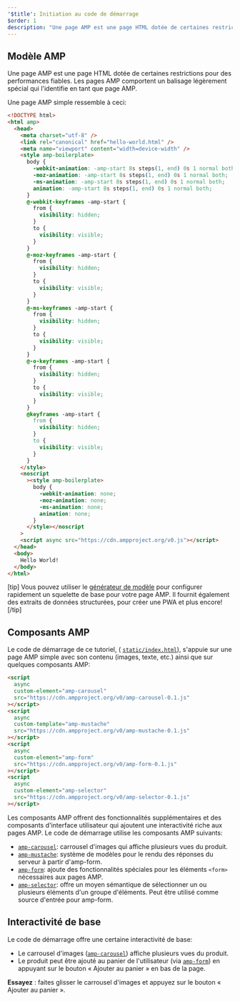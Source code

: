 ```yaml
---
'$title': Initiation au code de démarrage
$order: 1
description: "Une page AMP est une page HTML dotée de certaines restrictions pour des performances fiables. Les pages AMP comportent un balisage légèrement spécial qui l'identifie en tant que page AMP."
---
```


## Modèle AMP

Une page AMP est une page HTML dotée de certaines restrictions pour des performances fiables. Les pages AMP comportent un balisage légèrement spécial qui l'identifie en tant que page AMP.

Une page AMP simple ressemble à ceci:

```html
<!DOCTYPE html>
<html amp>
  <head>
    <meta charset="utf-8" />
    <link rel="canonical" href="hello-world.html" />
    <meta name="viewport" content="width=device-width" />
    <style amp-boilerplate>
      body {
        -webkit-animation: -amp-start 8s steps(1, end) 0s 1 normal both;
        -moz-animation: -amp-start 8s steps(1, end) 0s 1 normal both;
        -ms-animation: -amp-start 8s steps(1, end) 0s 1 normal both;
        animation: -amp-start 8s steps(1, end) 0s 1 normal both;
      }
      @-webkit-keyframes -amp-start {
        from {
          visibility: hidden;
        }
        to {
          visibility: visible;
        }
      }
      @-moz-keyframes -amp-start {
        from {
          visibility: hidden;
        }
        to {
          visibility: visible;
        }
      }
      @-ms-keyframes -amp-start {
        from {
          visibility: hidden;
        }
        to {
          visibility: visible;
        }
      }
      @-o-keyframes -amp-start {
        from {
          visibility: hidden;
        }
        to {
          visibility: visible;
        }
      }
      @keyframes -amp-start {
        from {
          visibility: hidden;
        }
        to {
          visibility: visible;
        }
      }
    </style>
    <noscript
      ><style amp-boilerplate>
        body {
          -webkit-animation: none;
          -moz-animation: none;
          -ms-animation: none;
          animation: none;
        }
      </style></noscript
    >
    <script async src="https://cdn.ampproject.org/v0.js"></script>
  </head>
  <body>
    Hello World!
  </body>
</html>
```

[tip] Vous pouvez utiliser le [générateur de modèle](https://amp.dev/boilerplate) pour configurer rapidement un squelette de base pour votre page AMP. Il fournit également des extraits de données structurées, pour créer une PWA et plus encore! [/tip]

## Composants AMP

Le code de démarrage de ce tutoriel, ( [`static/index.html`](https://github.com/googlecodelabs/advanced-interactivity-in-amp/blob/master/static/index.html)), s'appuie sur une page AMP simple avec son contenu (images, texte, etc.) ainsi que sur quelques composants AMP:

```html
<script
  async
  custom-element="amp-carousel"
  src="https://cdn.ampproject.org/v0/amp-carousel-0.1.js"
></script>
<script
  async
  custom-template="amp-mustache"
  src="https://cdn.ampproject.org/v0/amp-mustache-0.1.js"
></script>
<script
  async
  custom-element="amp-form"
  src="https://cdn.ampproject.org/v0/amp-form-0.1.js"
></script>
<script
  async
  custom-element="amp-selector"
  src="https://cdn.ampproject.org/v0/amp-selector-0.1.js"
></script>
```

Les composants AMP offrent des fonctionnalités supplémentaires et des composants d'interface utilisateur qui ajoutent une interactivité riche aux pages AMP. Le code de démarrage utilise les composants AMP suivants:

- [`amp-carousel`](../../../../documentation/components/reference/amp-carousel.md): carrousel d'images qui affiche plusieurs vues du produit.
- [`amp-mustache`](../../../../documentation/components/reference/amp-mustache.md): système de modèles pour le rendu des réponses du serveur à partir d'amp-form.
- [`amp-form`](../../../../documentation/components/reference/amp-form.md): ajoute des fonctionnalités spéciales pour les éléments `<form>` nécessaires aux pages AMP.
- [`amp-selector`](../../../../documentation/components/reference/amp-selector.md): offre un moyen sémantique de sélectionner un ou plusieurs éléments d'un groupe d'éléments. Peut être utilisé comme source d'entrée pour amp-form.

## Interactivité de base

Le code de démarrage offre une certaine interactivité de base:

- Le carrousel d'images ([`amp-carousel`](../../../../documentation/components/reference/amp-carousel.md)) affiche plusieurs vues du produit.
- Le produit peut être ajouté au panier de l'utilisateur (via [`amp-form`](../../../../documentation/components/reference/amp-form.md)) en appuyant sur le bouton « Ajouter au panier » en bas de la page.

**Essayez** : faites glisser le carrousel d'images et appuyez sur le bouton « Ajouter au panier ».
